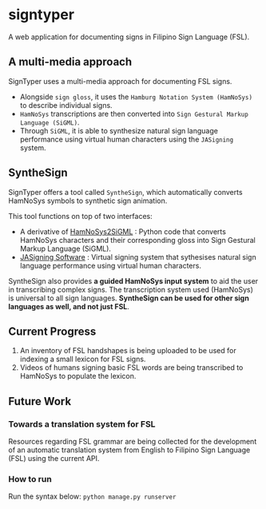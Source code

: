 # signtyper
A web application for documenting signs in Filipino Sign Language (FSL).


## A multi-media approach
SignTyper uses a multi-media approach for documenting FSL signs. 
- Alongside `sign gloss`, it uses the `Hamburg Notation System (HamNoSys)` to describe individual signs. 
- `HamNoSys` transcriptions are then converted into `Sign Gestural Markup Language (SiGML)`.
- Through `SiGML`, it is able to synthesize natural sign language performance using virtual human characters using the `JASigning` system.

## SyntheSign
SignTyper offers a tool called `SyntheSign`, which automatically converts HamNoSys symbols to synthetic sign animation.

This tool functions on top of two interfaces:

* A derivative of [HamNoSys2SiGML](https://github.com/carolNeves/HamNoSys2SiGML) : Python code that converts HamNoSys characters and their corresponding gloss into Sign Gestural Markup Language (SiGML).
* [JASigning Software]() : Virtual signing system that sythesises natural sign language performance using virtual human characters.

SyntheSign also provides **a guided HamNoSys input system** to aid the user in transcribing complex signs. The transcription system used (HamNoSys) is universal to all sign languages. **SyntheSign can be used for other sign languages as well, and not just FSL**.

## Current Progress
1. An inventory of FSL handshapes is being uploaded to be used for indexing a small lexicon for FSL signs.
2. Videos of humans signing basic FSL words are being transcribed to HamNoSys to populate the lexicon.

## Future Work

### Towards a translation system for FSL
Resources regarding FSL grammar are being collected for the development of an automatic translation system from English to Filipino Sign Language (FSL) using the current API.

### How to run
Run the syntax below:
`python manage.py runserver`
